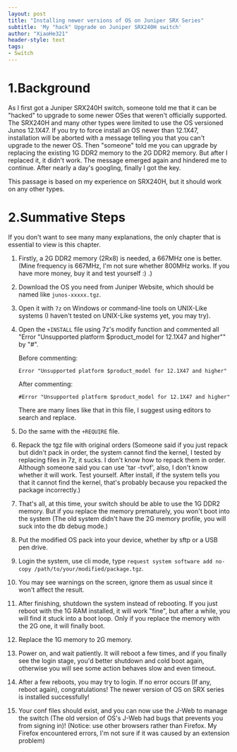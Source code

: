 ```yaml
---
layout: post
title: "Installing newer versions of OS on Juniper SRX Series"
subtitle: 'My "hack" Upgrade on Juniper SRX240H switch'
author: "XiaoHe321"
header-style: text
tags:
- Switch
---
```



# 1.Background

As I first got a Juniper SRX240H switch, someone told me that it can be "hacked" to upgrade to some newer OSes that weren't officially supported. The SRX240H and many other types were limited to use the OS versioned Junos 12.1X47. If you try to force install an OS newer than 12.1X47, installation will be aborted with a message telling you that you can't upgrade to the newer OS. Then "someone" told me you can upgrade by replacing the existing 1G DDR2 memory to the 2G DDR2 memory. But after I replaced it, it didn't work. The message emerged again and hindered me to continue. After nearly a day's googling, finally I got the key.

This passage is based on my experience on SRX240H, but it should work on any other types.

# 2.Summative Steps

If you don't want to see many many explanations, the only chapter that is essential to view is this chapter.

1. Firstly, a 2G DDR2 memory (2Rx8) is needed, a 667MHz one is better. (Mine frequency is 667MHz, I'm not sure whether 800MHz works. If you have more money, buy it and test yourself :) .)

2. Download the OS you need from Juniper Website, which should be named like `junos-xxxxx.tgz`.

3. Open it with `7z` on Windows or command-line tools on UNIX-Like systems (I haven't tested on UNIX-Like systems yet, you may try).

4. Open the `+INSTALL` file using 7z's modify function and commented all "Error "Unsupported platform $product_model for 12.1X47 and higher"" by "#".

   Before commenting:

   ```
   Error "Unsupported platform $product_model for 12.1X47 and higher" 
   ```

   After commenting:

   ```
   #Error "Unsupported platform $product_model for 12.1X47 and higher" 
   ```

   There are many lines like that in this file, I suggest using editors to search and replace.

5. Do the same with the `+REQUIRE` file.

6. Repack the tgz file with original orders (Someone said if you just repack but didn't pack in order, the system cannot find the kernel, I tested by replacing files in 7z, it sucks. I don't know how to repack them in order. Although someone said you can use 'tar -tvvf', also, I don't know whether it will work. Test yourself. After install, if the system tells you that it cannot find the kernel, that's probably because you repacked the package incorrectly.)

7. That's all, at this time, your switch should be able to use the 1G DDR2 memory. But if you replace the memory prematurely, you won't boot into the system (The old system didn't have the 2G memory profile, you will suck into the db debug mode.)

8. Put the modified OS pack into your device, whether by sftp or a USB pen drive.

9. Login the system, use cli mode, type `request system software add no-copy /path/to/your/modified/package.tgz`.

10. You may see warnings on the screen, ignore them as usual since it won't affect the result.

11. After finishing, shutdown the system instead of rebooting. If you just reboot with the 1G RAM installed, it will work "fine", but after a while, you will find it stuck into a boot loop. Only if you replace the memory with the 2G one, it will finally boot.

12. Replace the 1G memory to 2G memory.

13. Power on, and wait patiently. It will reboot a few times, and if you finally see the login stage, you'd better shutdown and cold boot again, otherwise you will see some action behaves slow and even timeout.

14. After a few reboots, you may try to login. If no error occurs (If any, reboot again), congratulations! The newer version of OS on SRX series is installed successfully!

15. Your conf files should exist, and you can now use the J-Web to manage the switch (The old version of OS's J-Web had bugs that prevents you from signing in)! (Notice: use other browsers rather than Firefox. My Firefox encountered errors, I'm not sure if it was caused by an extension problem)
